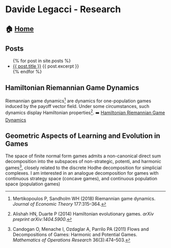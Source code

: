 # Davide Legacci - Research


## 🏠 [Home](https://davidelegacci.it/)

## Posts
<ul>
  {% for post in site.posts %}
    <li>
      <a href="{{ post.url }}">{{ post.title }}</a>
      {{ post.excerpt }}
    </li>
  {% endfor %}
</ul>

## Hamiltonian Riemannian Game Dynamics
Riemannian game dynamics[^mert] are dynamics for one-population games induced by the payoff vector field. Under some circumstances, such dynamics display Hamiltonian properties[^ali].
➡️ [Hamiltonian Riemannian Game Dynamics](./_posts/2024-01-17-hamiltonian-riemannian-dynamics.md)

## Geometric Aspects of Learning and Evolution in Games
The space of finite normal form games admits a non-canonical direct sum decomposition into the subspaces of non-strategic, potenti, and harmonic games[^can], closely related to the discrete Hodhe decomposition for simplicial complexes. I am interested in an analogue decomposition for games with continuous strategy space (concave games), and continuous population space (population games)



[^ali]: Alishah HN, Duarte P (2014) Hamiltonian evolutionary games. _arXiv preprint arXiv:1404.5900_.
[^mert]: Mertikopoulos P, Sandholm WH (2018) Riemannian game dynamics. _Journal of Economic Theory_ 177:315–364.
[^can]: Candogan O, Menache I, Ozdaglar A, Parrilo PA (2011) Flows and Decompositions of Games: Harmonic and Potential Games. _Mathematics of Operations Research_ 36(3):474–503.